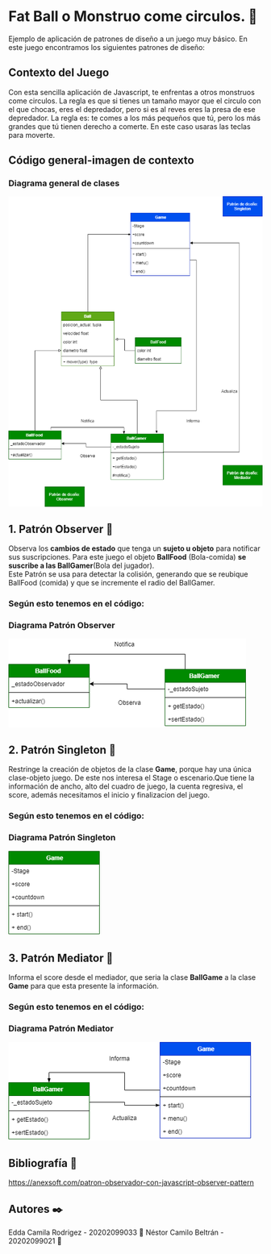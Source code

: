 # Fat Ball o Monstruo come circulos. :basketball:
Ejemplo de aplicación de patrones de diseño a un juego muy básico.
En este juego encontramos los siguientes patrones de diseño:
## Contexto del Juego
Con esta sencilla aplicación de Javascript, te enfrentas a otros monstruos come circulos. La regla es que si tienes un tamaño mayor que el circulo con el que chocas, eres el depredador, pero si es al reves eres la presa de ese depredador. La regla es: te comes a los más pequeños que tú, pero los más grandes que tú tienen derecho a comerte. En este caso usaras las teclas para moverte.
## Código general-imagen de contexto

### Diagrama general de clases

![Diagrama Clases-JuegoComeCirculos](imagenes/DiagramaClasesJuegoPython-DiagramaFinal.png)

## 1. Patrón Observer :eyes:
Observa los **cambios de estado** que tenga un **sujeto u objeto** para notificar sus suscripciones.
Para este juego el objeto **BallFood** (Bola-comida) **se suscribe a las BallGamer**(Bola del jugador).  
Este Patrón se usa para detectar la colisión, generando que se reubique BallFood (comida) y que se incremente el radio del BallGamer.
### Según esto tenemos en el código:

### Diagrama Patrón Observer

![Diagrama Clases-Observer](imagenes/DiagramaClasesJuegoPython-Observador.png)

## 2. Patrón Singleton :walking:
Restringe la creación de objetos de la clase **Game**, porque hay una única clase-objeto juego. De este nos interesa el Stage o escenario.Que tiene la información de ancho, alto del cuadro de juego, la cuenta regresiva, el score, además necesitamos el inicio y finalizacion del juego.
### Según esto tenemos en el código:

### Diagrama Patrón Singleton

![Diagrama Clases-Singleton](imagenes/DiagramaClasesJuegoPython-Singleton.png)

## 3. Patrón Mediator :speech_balloon:
Informa el score desde el mediador, que seria la clase **BallGame** a la clase **Game** para que esta presente la información.
### Según esto tenemos en el código:

### Diagrama Patrón Mediator

![Diagrama Clases-Mediator](imagenes/DiagramaClasesJuegoPython-Mediador.png)

## Bibliografía :green_book:
https://anexsoft.com/patron-observador-con-javascript-observer-pattern

## Autores ✒️

Edda Camila Rodrigez - 20202099033 :woman:
Néstor Camilo Beltrán - 20202099021 :older_man:

